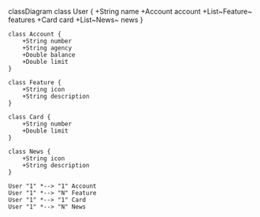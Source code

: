 classDiagram
    class User {
        +String name
        +Account account
        +List~Feature~ features
        +Card card
        +List~News~ news
    }
    
    class Account {
        +String number
        +String agency
        +Double balance
        +Double limit
    }
    
    class Feature {
        +String icon
        +String description
    }
    
    class Card {
        +String number
        +Double limit
    }
    
    class News {
        +String icon
        +String description
    }

    User "1" *--> "1" Account
    User "1" *--> "N" Feature
    User "1" *--> "1" Card
    User "1" *--> "N" News
